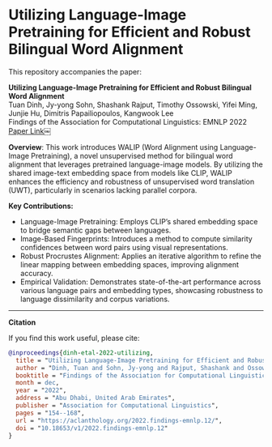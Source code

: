 # Utilizing Language-Image Pretraining for Efficient and Robust Bilingual Word Alignment

This repository accompanies the paper:

**Utilizing Language-Image Pretraining for Efficient and Robust Bilingual Word Alignment**<br/>
Tuan Dinh, Jy-yong Sohn, Shashank Rajput, Timothy Ossowski, Yifei Ming, Junjie Hu, Dimitris Papailiopoulos, Kangwook Lee <br/>
Findings of the Association for Computational Linguistics: EMNLP 2022<br/>
[Paper Link](https://aclanthology.org/2022.findings-emnlp.12/)￼

**Overview**: This work introduces WALIP (Word Alignment using Language-Image Pretraining), a novel unsupervised method for bilingual word alignment that leverages pretrained language-image models. By utilizing the shared image-text embedding space from models like CLIP, WALIP enhances the efficiency and robustness of unsupervised word translation (UWT), particularly in scenarios lacking parallel corpora.

**Key Contributions:**
* Language-Image Pretraining: Employs CLIP’s shared embedding space to bridge semantic gaps between languages.
* Image-Based Fingerprints: Introduces a method to compute similarity confidences between word pairs using visual representations.
* Robust Procrustes Alignment: Applies an iterative algorithm to refine the linear mapping between embedding spaces, improving alignment accuracy.
* Empirical Validation: Demonstrates state-of-the-art performance across various language pairs and embedding types, showcasing robustness to language dissimilarity and corpus variations.

---

**Citation**

If you find this work useful, please cite:

```bibtex
@inproceedings{dinh-etal-2022-utilizing,
  title = "Utilizing Language-Image Pretraining for Efficient and Robust Bilingual Word Alignment",
  author = "Dinh, Tuan and Sohn, Jy-yong and Rajput, Shashank and Ossowski, Timothy and Ming, Yifei and Hu, Junjie and Papailiopoulos, Dimitris and Lee, Kangwook",
  booktitle = "Findings of the Association for Computational Linguistics: EMNLP 2022",
  month = dec,
  year = "2022",
  address = "Abu Dhabi, United Arab Emirates",
  publisher = "Association for Computational Linguistics",
  pages = "154--168",
  url = "https://aclanthology.org/2022.findings-emnlp.12/",
  doi = "10.18653/v1/2022.findings-emnlp.12"
}
```
